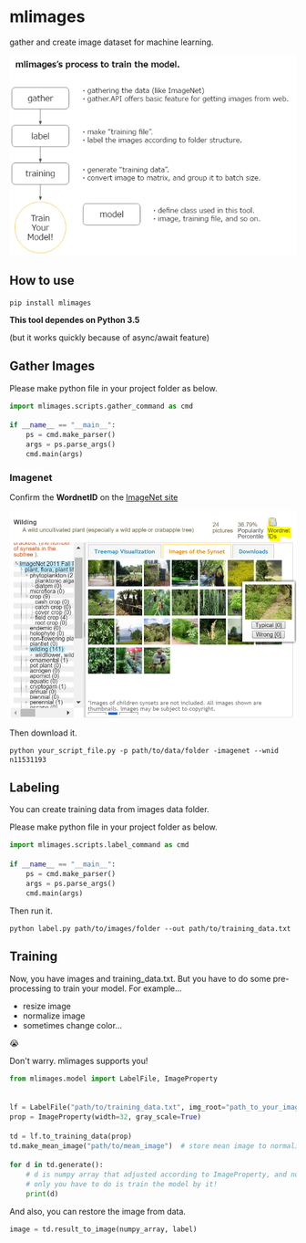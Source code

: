 # mlimages

gather and create image dataset for machine learning.

![imagenet](./doc/mlimages.PNG)


## How to use

```
pip install mlimages
```

**This tool dependes on Python 3.5**

(but it works quickly because of async/await feature)


## Gather Images

Please make python file in your project folder as below.

```py
import mlimages.scripts.gather_command as cmd

if __name__ == "__main__":
    ps = cmd.make_parser()
    args = ps.parse_args()
    cmd.main(args)
```

### Imagenet

Confirm the **WordnetID** on the [ImageNet site](http://image-net.org/synset)

![imagenet](./doc/imagenet.PNG)

Then download it.

```
python your_script_file.py -p path/to/data/folder -imagenet --wnid n11531193
```

## Labeling

You can create training data from images data folder.

Please make python file in your project folder as below.

```py
import mlimages.scripts.label_command as cmd

if __name__ == "__main__":
    ps = cmd.make_parser()
    args = ps.parse_args()
    cmd.main(args)
```

Then run it.

```
python label.py path/to/images/folder --out path/to/training_data.txt
```

## Training

Now, you have images and training_data.txt.
But you have to do some pre-processing to train your model. For example...

* resize image
* normalize image
* sometimes change color...

:sob:

Don't warry. mlimages supports you!


```py
from mlimages.model import LabelFile, ImageProperty


lf = LabelFile("path/to/training_data.txt", img_root="path_to_your_image_folder")
prop = ImageProperty(width=32, gray_scale=True)

td = lf.to_training_data(prop)
td.make_mean_image("path/to/mean_image")  # store mean image to normalize

for d in td.generate():
    # d is numpy array that adjusted according to ImageProperty, and normalized by mean_image!
    # only you have to do is train the model by it!
    print(d)

```

And also, you can restore the image from data.

```py
image = td.result_to_image(numpy_array, label)
```
